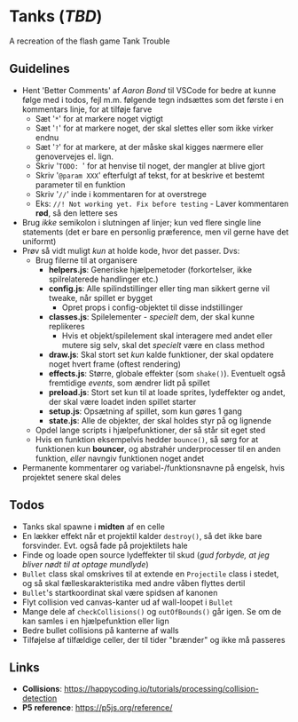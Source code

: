 # Tanks (*TBD*)
A recreation of the flash game Tank Trouble

Guidelines
----------
- Hent 'Better Comments' af *Aaron Bond* til VSCode for bedre at kunne følge med i todos, fejl m.m. følgende tegn indsættes som det første i en kommentars linje, for at tilføje farve
	- Sæt '`*`' for at markere noget vigtigt
	- Sæt '`!`' for at markere noget, der skal slettes eller som ikke virker endnu
	- Sæt '`?`' for at markere, at der måske skal kigges nærmere eller genovervejes el. lign.
	- Skriv '`TODO: `' for at henvise til noget, der mangler at blive gjort
	- Skriv '`@param XXX`' efterfulgt af tekst, for at beskrive et bestemt parameter til en funktion
	- Skriv '`//`' inde i kommentaren for at overstrege
	- Eks: `//! Not working yet. Fix before testing` - Laver kommentaren **rød**, så den lettere ses
- Brug *ikke* semikolon i slutningen af linjer; kun ved flere single line statements (det er bare en personlig præference, men vil gerne have det uniformt)
- Prøv så vidt muligt *kun* at holde kode, hvor det passer. Dvs:
	- Brug filerne til at organisere
		- **helpers.js**: Generiske hjælpemetoder (forkortelser, ikke spilrelaterede handlinger etc.)
		- **config.js**: Alle spilindstillinger eller ting man sikkert gerne vil tweake, når spillet er bygget
			- Opret props i config-objektet til disse indstillinger
		- **classes.js**: Spilelementer - *specielt* dem, der skal kunne replikeres
			- Hvis et objekt/spilelement skal interagere med andet eller mutere sig selv, skal det *specielt* være en class method
		- **draw.js**: Skal stort set *kun* kalde funktioner, der skal opdatere noget hvert frame (oftest rendering)
		- **effects.js**: Større, globale effekter (som `shake()`). Eventuelt også fremtidige *events*, som ændrer lidt på spillet
		- **preload.js**: Stort set kun til at loade sprites, lydeffekter og andet, der skal være loadet inden spillet starter
		- **setup.js**: Opsætning af spillet, som kun gøres 1 gang
		- **state.js**: Alle de objekter, der skal holdes styr på og lignende
	- Opdel lange scripts i hjælpefunktioner, der så står sit eget sted
	- Hvis en funktion eksempelvis hedder `bounce()`, så sørg for at funktionen kun **bouncer**, og abstrahér underprocesser til en anden funktion, *eller* navngiv funktionen noget andet
- Permanente kommentarer og variabel-/funktionsnavne på engelsk, hvis projektet senere skal deles

Todos
-----
- Tanks skal spawne i **midten** af en celle
- En lækker effekt når et projektil kalder `destroy()`, så det ikke bare forsvinder. Evt. også fade på projektilets hale
- Finde og loade open source lydeffekter til skud (*gud forbyde, at jeg bliver nødt til at optage mundlyde*)
- `Bullet` class skal omskrives til at extende en `Projectile` class i stedet, og så skal fælleskarakteristika med andre våben flyttes dertil
- `Bullet`'s startkoordinat skal være spidsen af kanonen
- Flyt collision ved canvas-kanter ud af wall-loopet i `Bullet`
- Mange dele af `checkCollisions()` og `outOfBounds()` går igen. Se om de kan samles i en hjælpefunktion eller lign
- Bedre bullet collisions på kanterne af walls
- Tilføjelse af tilfældige celler, der til tider "brænder" og ikke må passeres

Links
-----
- **Collisions**: https://happycoding.io/tutorials/processing/collision-detection
- **P5 reference**: https://p5js.org/reference/
